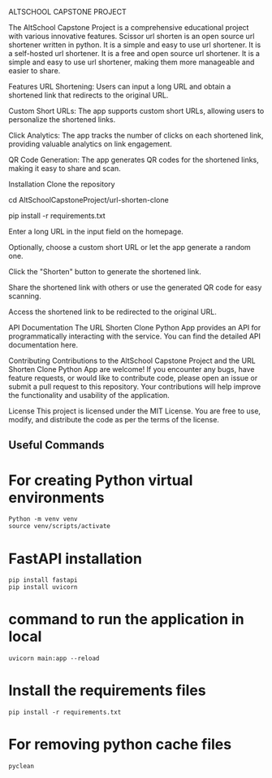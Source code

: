 ALTSCHOOL CAPSTONE PROJECT

The AltSchool Capstone Project is a comprehensive educational project with various innovative features. Scissor url shorten is an open source url shortener written in python. It is a simple and easy to use url shortener. It is a self-hosted url shortener. It is a free and open source url shortener. It is a simple and easy to use url shortener, making them more manageable and easier to share.

Features URL Shortening: Users can input a long URL and obtain a shortened link that redirects to the original URL.

Custom Short URLs: The app supports custom short URLs, allowing users to personalize the shortened links.

Click Analytics: The app tracks the number of clicks on each shortened link, providing valuable analytics on link engagement.

QR Code Generation: The app generates QR codes for the shortened links, making it easy to share and scan.

Installation Clone the repository


cd AltSchoolCapstoneProject/url-shorten-clone

pip install -r requirements.txt

Enter a long URL in the input field on the homepage.

Optionally, choose a custom short URL or let the app generate a random one.

Click the "Shorten" button to generate the shortened link.

Share the shortened link with others or use the generated QR code for easy scanning.

Access the shortened link to be redirected to the original URL.

API Documentation The URL Shorten Clone Python App provides an API for programmatically interacting with the service. You can find the detailed API documentation here.

Contributing Contributions to the AltSchool Capstone Project and the URL Shorten Clone Python App are welcome! If you encounter any bugs, have feature requests, or would like to contribute code, please open an issue or submit a pull request to this repository. Your contributions will help improve the functionality and usability of the application.


License This project is licensed under the MIT License. You are free to use, modify, and distribute the code as per the terms of the license.



## Useful Commands

# For creating Python virtual environments
    Python -m venv venv
    source venv/scripts/activate

# FastAPI installation
    pip install fastapi
    pip install uvicorn

# command to run the application in local
    uvicorn main:app --reload

# Install the requirements files
    pip install -r requirements.txt

# For removing python cache files
    pyclean

